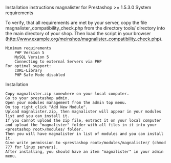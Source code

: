 Installation instructions magnalister
for Prestashop >= 1.5.3.0
System requirements

To verify, that all requirements are met by your server, copy the file magnalister_compatibility_check.php from the directory tools/ directory into the main directory of your shop. Then load the script in your browser (http://www.example.org/meinshop/magnalister_compatibility_check.php).

    Minimum requirements
        PHP Version 5
        MySQL Version 5
        Connecting to external Servers via PHP
    For optimal support:
        cURL-Library
        PHP Safe Mode disabled

Installation

    Copy magnalister.zip somewhere on your local computer.
    Go to your prestashop admin.
    Open your modules management from the admin top menu.
    On top right click "Add New Module".
    Upload magnalister.zip, then magnalister will appear in your modules list and you can install it.
    If you cannot upload the zip file, extract it on your local computer and upload the "magnalister" folder with all files in it into your <prestashop root>/modules/ folder.
    Then you will have magnalister in list of modules and you can install it.
    Give write permission to <prestashop root>/modules/magnalister/ (chmod 777 for linux servers).
    After installing, you should have an item "magnalister" in your admin menu.

